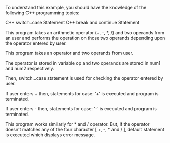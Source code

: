 To understand this example, you should have the knowledge of the following C++ programming topics:

C++ switch..case Statement
C++ break and continue Statement

This program takes an arithmetic operator (+, -, *, /) and two operands from an user and performs the operation on those two operands depending upon the operator entered by user.

This program takes an operator and two operands from user.

The operator is stored in variable op and two operands are stored in num1 and num2 respectively.

Then, switch...case statement is used for checking the operator entered by user.

If user enters + then, statements for case: '+' is executed and program is terminated.

If user enters - then, statements for case: '-' is executed and program is terminated.

This program works similarly for * and / operator. But, if the operator doesn't matches any of the four character [ +, -, * and / ], default statement is executed which displays error message.
